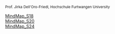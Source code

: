 <small>Prof. Jirka Dell'Oro-Friedl, Hochschule Furtwangen University</small>

[MindMap_S18](https://jirkadelloro.github.io/FreeMindViewer/?map=GameDesign_S18_public.mm&path=https://JirkaDellOro.github.io/GameDesignMaster)  
[MindMap_S20](https://jirkadelloro.github.io/FreeMindViewer/?map=GameDesign_S20_public.mm&path=https://JirkaDellOro.github.io/GameDesignMaster)  
[MindMap_S24](https://jirkadelloro.github.io/FreeMindViewer/?map=GameDesign_S24_public.mm&path=https://JirkaDellOro.github.io/GameDesignMaster)  
